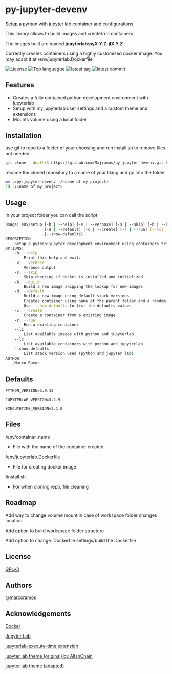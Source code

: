 # py-jupyter-devenv

Setup a python with jupyter lab container and configurations

This library allows to build images and create/run containers

The images built are named **jupyterlab:pyX.Y.Z-jlX.Y.Z**

Currently creates containers using a highly customized docker image.
You may adapt it at /env/jupyterlab.Dockerfile

![License](https://img.shields.io/github/license/Majramos/py-jupyter-devenv)
![Top languague](https://img.shields.io/github/languages/top/Majramos/py-jupyter-devenv)
![latest tag](https://img.shields.io/github/v/tag/Majramos/py-jupyter-devenv)
![latest commit](https://img.shields.io/github/last-commit/Majramos/py-jupyter-devenv)


## Features
- Creates a fully contained python development environment with jupyterlab
- Setup with my jupyterlab user settings and a custom theme and extensions
- Mounts volume using a local folder


## Installation

use git to repo to a folder of your choosing and run install.sh to remove files not needed
```bash
git clone --depth=1 https://github.com/Majramos/py-jupyter-devenv.git && py-jupyter-devenv/install.sh
```

rename the cloned repository to a name of your liking and go into the folder
```bash
mv ./py-jupyter-devenv ./<name of my project>
cd ./<name of my project>
```

## Usage

In your project folder you can call the script
```bash
Usage: env/setup [-h | --help] [-v | --verbose] [-s | --skip] [-b | --build]
                 [-d | --default] [-c | --create] [-r | --run] [--lc] [--li]
                 [--show-defaults]
DESCRIPTION
    Setup a python+jupyter development environment using containers trough Docker
OPTIONS:
    -h, --help
        Print this help and exit.
    -v, --verbose
        Verbose output
    -s, --skip
        Skip checking if docker is installed and initialized
    -b, --build
        Build a new image skipping the lookup for new images
    -d, --default
        Build a new image using default stack versions
        Creates container using name of the parent folder and a random port
        Use --show-defaults to list the defaults values
    -c, --create
        Create a container from a existing image
    -r, --run
        Run a existing container
    --li
        List available images with python and jupyterlab
    --lc
        List available containers with python and jupyterlab
    --show-defaults
        List stack version used (python and jupyter lab)
AUTHOR
    Marco Ramos
```


## Defaults

`PYTHON_VERSION=3.9.12`

`JUPYTERLAB_VERSION=3.2.9`

`EXECUTETIME_VERSION=2.1.0`


## Files

/env/container_name
- File with the name of the container created

/env/jupyterlab.Dockerfile
- File for creating docker image

/install.sh
- For when cloning repo, file cleaning


## Roadmap
Add way to change volume mount in case of workspace folder changes location

Add option to build workspace folder structure

Add option to change .Dockerfile settings/build the Dockerfile


## License

[GPLv3](https://choosealicense.com/licenses/gpl-3.0/)


## Authors

[@marcoramos](https://github.com/Majramos)


## Acknowledgements

[Docker](https://www.docker.com/)

[Jupyter Lab](https://jupyter.org/)

[jupyterlab-execute-time extension](https://github.com/deshaw/jupyterlab-execute-time)

[jupyter lab theme (original) by AllanChain](https://github.com/AllanChain/jupyterlab-theme-solarized-dark)

[jupyter lab theme (adapted)](https://github.com/Majramos/jupyterlab-theme-solarized-dark)

